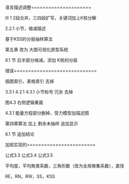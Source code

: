 
语言描述调整=====================

III     1 2段合并，三四段扩写，关键词加上K核分解

2.2.1 小节，缩减描述

基于KSS的分层抽样算法

第五章 改为 大图可视化原型系统

6.1 节 后半部分缩减，添加 K核的分层


错误=============================

插图索引，表格索引 去掉

3.3.1 4.2.1 4.3.1 小节标号 冗余  去掉

图4.3 右侧逻辑重画

4.3.1 能量方程部分删掉，受力模型加描述图

第四章算法 加上 剩余未抽样 追加显示

6.1 节 追加结论


加班实现的========================

公式3.3
公式3.4
公式3.5

平均度，平均聚类系数，三角形数（改为全局聚集系数），直径

RE，RN，RW，SS，KSS